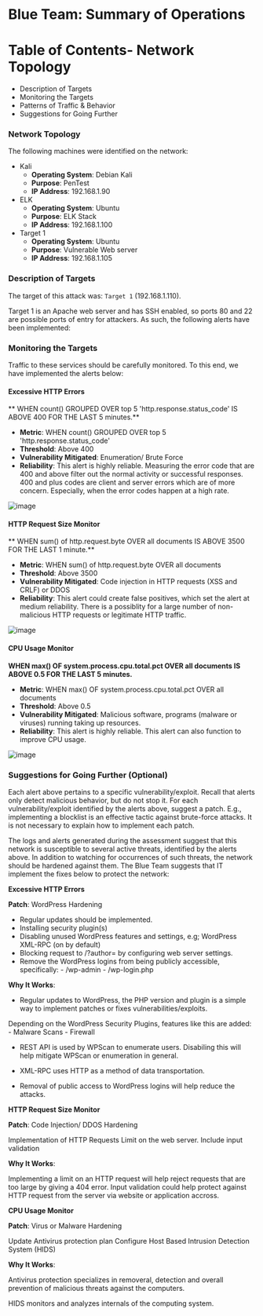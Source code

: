 # Blue Team: Summary of Operations
# Table of Contents- Network Topology
- Description of Targets
- Monitoring the Targets
- Patterns of Traffic & Behavior
- Suggestions for Going Further

### Network Topology

The following machines were identified on the network:
- Kali
  - **Operating System**: Debian Kali
  - **Purpose**: PenTest
  - **IP Address**: 192.168.1.90
- ELK
  - **Operating System**: Ubuntu
  - **Purpose**: ELK Stack
  - **IP Address**: 192.168.1.100
- Target 1
  - **Operating System**: Ubuntu
  - **Purpose**: Vulnerable Web server
  - **IP Address**: 192.168.1.105

### Description of Targets

The target of this attack was: `Target 1` (192.168.1.110). 

Target 1 is an Apache web server and has SSH enabled, so ports 80 and 22 are possible ports of entry for attackers. As such, the following alerts have been implemented:

### Monitoring the Targets

Traffic to these services should be carefully monitored. To this end, we have implemented the alerts below:

#### Excessive HTTP Errors
 ** WHEN count() GROUPED OVER top 5 'http.response.status_code' IS ABOVE 400 FOR THE LAST 5 minutes.**
  - **Metric**: WHEN count() GROUPED OVER top 5 'http.response.status_code'
  - **Threshold**: Above 400
  - **Vulnerability Mitigated**: Enumeration/ Brute Force
  - **Reliability**: This alert is highly reliable. Measuring the error code that are 400 and above filter out the normal activity or successful responses. 400 and plus codes are client and server errors which are of more concern. Especially, when the error codes happen at a high rate.
 
![image](https://user-images.githubusercontent.com/105754955/182507002-8faebd9c-04b2-495f-830c-4ea68452e542.png)

#### HTTP Request Size Monitor
 ** WHEN sum() of http.request.byte OVER all documents IS ABOVE 3500 FOR THE LAST 1 minute.**
  - **Metric**: WHEN sum() of http.request.byte OVER all documents
  - **Threshold**: Above 3500
  - **Vulnerability Mitigated**: Code injection in HTTP requests (XSS and CRLF) or DDOS
  - **Reliability**: This alert could create false positives, which set the alert at medium reliability. There is a possiblity for a large number of non-malicious HTTP requests or legitimate HTTP traffic.

 ![image](https://user-images.githubusercontent.com/105754955/182507103-8e5be84c-9ec4-473f-b7fc-ce10a9f2f72b.png)

#### CPU Usage Monitor
**WHEN max() OF system.process.cpu.total.pct OVER all documents IS ABOVE 0.5 FOR THE LAST 5 minutes.**
  - **Metric**: WHEN max() OF system.process.cpu.total.pct OVER all documents
  - **Threshold**: Above 0.5
  - **Vulnerability Mitigated**: Malicious software, programs (malware or viruses) running taking up resources.
  - **Reliability**: This alert is highly reliable. This alert can also function to improve CPU usage.

 ![image](https://user-images.githubusercontent.com/105754955/182507136-f75fbdb8-63e5-42e9-a772-244441bd5baf.png)


### Suggestions for Going Further (Optional)
Each alert above pertains to a specific vulnerability/exploit. Recall that alerts only detect malicious behavior, but do not stop it. For each vulnerability/exploit identified by the alerts above, suggest a patch. E.g., implementing a blocklist is an effective tactic against brute-force attacks. It is not necessary to explain how to implement each patch.

The logs and alerts generated during the assessment suggest that this network is susceptible to several active threats, identified by the alerts above. In addition to watching for occurrences of such threats, the network should be hardened against them. The Blue Team suggests that IT implement the fixes below to protect the network:

  **Excessive HTTP Errors**

  **Patch**: WordPress Hardening

  - Regular updates should be implemented.
  -   Installing security plugin(s)
  -   Disabling unused WordPress features and settings, e.g; WordPress XML-RPC (on by default)
  - Blocking request to /?author= by configuring web server settings.
  - Remove the WordPress logins from being publicly accessible, specifically:
          - /wp-admin
          - /wp-login.php

  **Why It Works**: 

  - Regular updates to WordPress, the PHP version and plugin is a simple way to implement patches or fixes vulnerabilities/exploits.

  Depending on the WordPress Security Plugins, features like this are added:
      - Malware Scans
      - Firewall 
   
  - REST API is used by WPScan to enumerate users. Disabiling this will help mitigate WPScan or enumeration in general.

  - XML-RPC uses HTTP as a method of data transportation.
  - Removal of public access to WordPress logins will help reduce the attacks.

  **HTTP Request Size Monitor**

  **Patch**: Code Injection/ DDOS Hardening

  Implementation of HTTP Requests Limit on the web server.
  Include input validation

  **Why It Works**: 

  Implementing a limit on an HTTP request will help reject requests that are too large by giving a 404 error.
  Input validation could help protect against HTTP request from the server via website or application accross.

  **CPU Usage Monitor**

  **Patch**: Virus or Malware Hardening

  Update Antivirus protection plan 
  Configure Host Based Intrusion Detection System (HIDS)

  **Why It Works**: 

  Antivirus protection specializes in removeral, detection and overall prevention of malicious threats against the computers.

  HIDS monitors and analyzes internals of the computing system.

